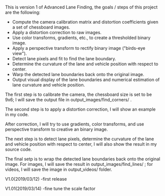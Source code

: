 This is version 1 of Advanced Lane Finding, the goals / steps of this project are the following:

* Compute the camera calibration matrix and distortion coefficients given a set of chessboard images.
* Apply a distortion correction to raw images.
* Use color transforms, gradients, etc., to create a thresholded binary image.
* Apply a perspective transform to rectify binary image ("birds-eye view").
* Detect lane pixels and fit to find the lane boundary.
* Determine the curvature of the lane and vehicle position with respect to center.
* Warp the detected lane boundaries back onto the original image.
* Output visual display of the lane boundaries and numerical estimation of lane curvature and vehicle position.

The first step is to calibrate the camera, the chessboard size is set to be 9x6; I will save the output file in
output_images/find_corners/ .

The second step is to apply a distortion correction, I will show an example in my code.

After correction, I will try to use gradients, color transforms, and use perspective transform to creative an binary image.

The next step is to detect lane pixels, determine the curvature of the lane and vehicle position with respect to center, I will also show the result in my source code.

The final setp is to wrap the detected lane boundaries back onto the original image. For images, I will save the result in output_images/find_lines/ ; for videos, I will save the image in output_videos/ folder.

V1.0(2019/03/12)
-first release 

V1.01(2019/03/14)
-fine tune the scale factor
